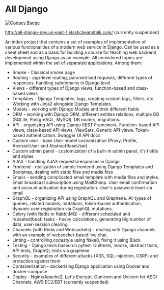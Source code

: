 # All Django

[![Codacy Badge](https://app.codacy.com/project/badge/Grade/aacdb4d99f3c4fbfb89f83e84854045f)](https://www.codacy.com/gh/valerii-martell/all-django/dashboard?utm_source=github.com&amp;utm_medium=referral&amp;utm_content=valerii-martell/all-django&amp;utm_campaign=Badge_Grade)

http://all-django-dev.us-east-1.elasticbeanstalk.com/ (currently suspended)

An index project that contains a set of examples of implementation of various functionalities of a modern web service in Django. Can be used as a cheat sheet and as a basis for building a course for teaching web backend development using Django as an example.
All considered topics are implemented within the set of separated applications. Among them:

 - Smoke - Classical smoke page
 - Routing - app-level routing, parametrised requests, different types of responses, handling subdomains in Django level.
 - Views - different types of Django views, function-based and class-based views
 - Templates - Django Templates, tags, creating custom tags, filters, etc. Working with Jinja2 alongside Django Templates.
 - Models - working with Django Models and their different fields
 - ORM - working with Django ORM, different entities relations, multiple DB (SQLite, PostgreSQL, MySQl), DB routers, migrations.
 - API - organizing API using Django REST Framework. Function-based API views, class-based API views, ViewSets, Generic API views. Token-based authentication. Swagger UI API docs.
 - Custom user - base User model customization (Proxy, Profile, AbstractUser and AbstractBaseUser)
 - Custom admin panel - customization of a built-in admin panel, it's fields and styles
 - AJAX - handling AJAX requests/responses in Django
 - Frontend - realization of simple frontend using Django Templates and Bootstrap, dealing with static files and media files
 - Emails - sending complicated email template with media files and styles. Email broadcast subscription using MailChimp. User email confirmation and account activation during registration. User's password reset via email.
 - GraphQL - organizing API using GraphQL and Graphene. All types of queries, related models, mutations, token-based authentication, dynamic user registration via GraphQL mutations.
 - Celery (with Redis or RabbitMQ) - different scheduled and repeated(beat) tasks - heavy calculations, generating big number of data, user-session clearing.
 - Channels (with Redis and Websockets) - dealing with Django channels with an example of websocket-based live chat.
 - Linting - controlling codestyle using flake8, fixing it using Black
 - Testing - Django tests based on pytest. Unittests, mocks, abstract tests, API tests, GraphQL tests via graphene
 - Security - examples of different attacks (XSS, SQL-injection, CSRF) and protection against them
 - Containerization - dockerizing Django application using Docker and docker-compose
 - Deploy - Nginx/Apache2, Let's Encrypt, Gunicorn and Uvicorn for ASGI Channels, AWS EC2/EBT (currently suspended)

